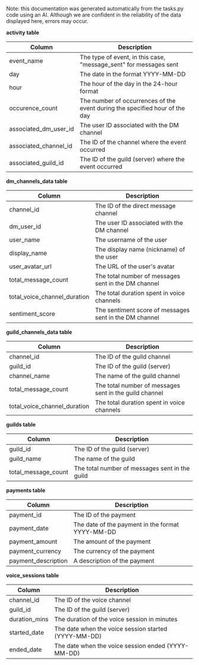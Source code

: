 Note: this documentation was generated automatically from the tasks.py code using an AI. Although we are confident in the reliability of the data displayed here, errors may occur.


**activity table**

| Column               | Description                                                                 |
| -------------------- | --------------------------------------------------------------------------- |
| event_name           | The type of event, in this case, "message_sent" for messages sent          |
| day                  | The date in the format YYYY-MM-DD                                          |
| hour                 | The hour of the day in the 24-hour format                                  |
| occurence_count      | The number of occurrences of the event during the specified hour of the day |
| associated_dm_user_id| The user ID associated with the DM channel                                  |
| associated_channel_id| The ID of the channel where the event occurred                              |
| associated_guild_id  | The ID of the guild (server) where the event occurred                      |


**dm_channels_data table**

| Column                      | Description                                                       |
| --------------------------- | ----------------------------------------------------------------- |
| channel_id                  | The ID of the direct message channel                             |
| dm_user_id                  | The user ID associated with the DM channel                        |
| user_name                   | The username of the user                                         |
| display_name                | The display name (nickname) of the user                           |
| user_avatar_url             | The URL of the user's avatar                                      |
| total_message_count         | The total number of messages sent in the DM channel               |
| total_voice_channel_duration| The total duration spent in voice channels                        |
| sentiment_score             | The sentiment score of messages sent in the DM channel            |


**guild_channels_data table**

| Column                      | Description                                           |
| --------------------------- | ----------------------------------------------------- |
| channel_id                  | The ID of the guild channel                           |
| guild_id                    | The ID of the guild (server)                          |
| channel_name                | The name of the guild channel                         |
| total_message_count         | The total number of messages sent in the guild channel|
| total_voice_channel_duration| The total duration spent in voice channels            |


**guilds table**

| Column              | Description                                   |
| ------------------- | --------------------------------------------- |
| guild_id            | The ID of the guild (server)                  |
| guild_name          | The name of the guild                         |
| total_message_count | The total number of messages sent in the guild|


**payments table**

| Column             | Description                                            |
| ------------------ | ------------------------------------------------------ |
| payment_id         | The ID of the payment                                  |
| payment_date       | The date of the payment in the format YYYY-MM-DD       |
| payment_amount     | The amount of the payment                              |
| payment_currency   | The currency of the payment                            |
| payment_description| A description of the payment                           |


**voice_sessions table**

| Column       | Description                                           |
| ------------ | ----------------------------------------------------- |
| channel_id   | The ID of the voice channel                           |
| guild_id     | The ID of the guild (server)                          |
| duration_mins| The duration of the voice session in minutes          |
| started_date | The date when the voice session started (YYYY-MM-DD) |
| ended_date   | The date when the voice session ended (YYYY-MM-DD)   |